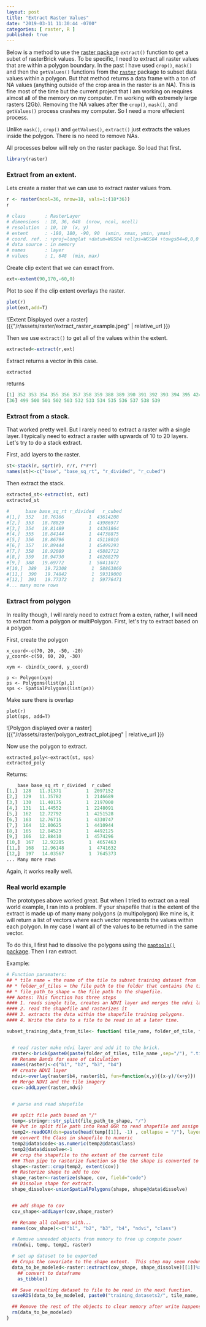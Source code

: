 ```yaml
---
layout: post
title: "Extract Raster Values"
date: "2019-03-11 11:30:44 -0700"
categories: [ raster, R ]
published: true
---
```


Below is a method to use the [raster package](https://www.rdocumentation.org/packages/raster/versions/2.8-19) `extract()` function to get a subet of rasterBrick values. To be specific, I need to extract all raster values that are within a polygon boundary. In the past I have used `crop()`, `mask()` and then the `getValues()` functions from the [`raster`](https://www.rdocumentation.org/packages/raster/versions/2.8-19) package to subset data values within a polygon. But that method returns a data frame with a ton of NA values (anything outside of the crop area in the raster is an NA). This is fine most of the time but the current project that I am working on requires almost all of the memory on my computer. I'm working with extremely large rasters (2Gb).  Removing the NA values after the `crop()`, `mask()`, and `getValues()` process crashes my computer. So I need a more effecient process.

Unlike `mask()`, `crop()` and `getValues()`, `extract()` just extracts the values inside the polygon. There is no need to remove NAs.

All processes below will rely on the raster package. So load that first.

```r
library(raster)
```

### Extract from an extent.
Lets create a raster that we can use to extract raster values from.

```r
r <- raster(ncol=36, nrow=18, vals=1:(18*36))
r

# class       : RasterLayer
# dimensions  : 18, 36, 648  (nrow, ncol, ncell)
# resolution  : 10, 10  (x, y)
# extent      : -180, 180, -90, 90  (xmin, xmax, ymin, ymax)
# coord. ref. : +proj=longlat +datum=WGS84 +ellps=WGS84 +towgs84=0,0,0
# data source : in memory
# names       : layer
# values      : 1, 648  (min, max)
```

Create clip extent that we can exract from.
```r
ext<-extent(90,170,-60,0)
```

Plot to see if the clip extent overlays the raster.
```r
plot(r)
plot(ext,add=T)
```

![Extent Displayed over a raster]({{"/r/assets/raster/extract_raster_example.jpeg" | relative_url }})

Then we use `extract()` to get all of the values within the extent.
```r
extracted<-extract(r,ext)
```

Extract returns a vector in this case.
```r
extracted
```
returns
```r
[1] 352 353 354 355 356 357 358 359 388 389 390 391 392 393 394 395 424 425 426 427 428 429 430 431 460 461 462 463 464 465 466 467 496 497 498
[36] 499 500 501 502 503 532 533 534 535 536 537 538 539
```


### Extract from a stack.

That worked pretty well.  But I rarely need to extract a raster with a single layer.  I typically need to extract a raster with upwards of 10 to 20 layers.  Let's try to do a stack extract.

First, add layers to the raster.

```r
st<-stack(r, sqrt(r), r/r, r*r*r)
names(st)<-c("base", "base_sq_rt", "r_divided", "r_cubed")
```

Then extract the stack.
```r
extracted_st<-extract(st, ext)
extracted_st

#      base base_sq_rt r_divided   r_cubed
#[1,]  352   18.76166         1  43614208
#[2,]  353   18.78829         1  43986977
#[3,]  354   18.81489         1  44361864
#[4,]  355   18.84144         1  44738875
#[5,]  356   18.86796         1  45118016
#[6,]  357   18.89444         1  45499293
#[7,]  358   18.92089         1  45882712
#[8,]  359   18.94730         1  46268279
#[9,]  388   19.69772         1  58411072
#[10,]  389   19.72308         1  58863869
#[11,]  390   19.74842         1  59319000
#[12,]  391   19.77372         1  59776471
#... many more rows

```

### Extract from polygon

In reality though, I will rarely need to extract from a exten, rather, I will need to extract from a polygon or multiPolygon. First, let's try to extract based on a polygon.   

First, create the polygon
```{r}
x_coord<-c(70, 20, -50, -20)
y_coord<-c(50, 60, 20, -30)

xym <- cbind(x_coord, y_coord)

p <- Polygon(xym)
ps <- Polygons(list(p),1)
sps <- SpatialPolygons(list(ps))
```


Make sure there is overlap
```{r}
plot(r)
plot(sps, add=T)
```

![Polygon displayed over a raster]({{"/r/assets/raster/polygon_extract_plot.jpeg" | relative_url }})

Now use the polygon to extract.
```{r}
extracted_poly<-extract(st, sps)
extracted_poly
```

Returns:
```r
    base base_sq_rt r_divided  r_cubed
[1,]  128   11.31371         1  2097152
[2,]  129   11.35782         1  2146689
[3,]  130   11.40175         1  2197000
[4,]  131   11.44552         1  2248091
[5,]  162   12.72792         1  4251528
[6,]  163   12.76715         1  4330747
[7,]  164   12.80625         1  4410944
[8,]  165   12.84523         1  4492125
[9,]  166   12.88410         1  4574296
[10,]  167   12.92285         1  4657463
[11,]  168   12.96148         1  4741632
[12,]  197   14.03567         1  7645373
... Many more rows
```
Again, it works really well.


### Real world example

The prototypes above worked great.  But when I tried to extract on a real world example, I ran into a problem.  If your shapefile that is the extent of the extract is made up of many many polygons (a multipolygon)  like mine is, it will return a list of vectors where each vector represents the values within each polygon.  In my case I want all of the values to be returned in the same vector.  

To do this, I first had to dissolve the polygons using the [`maptools()` package](https://www.rdocumentation.org/packages/maptools/versions/0.9-5).  Then I ran extract.  

Example:

```r
# Function paramaters:
## * tile name = the name of the tile to subset training dataset from
## * folder_of_tiles = the file path to the folder that contains the tiles
## * file_path_to_shape = the file path to the shapefile.
### Notes: This function has three steps
#### 1. reads single tile, creates an NDVI layer and merges the ndvi layer into the tile
#### 2. read the shapefile and rasterizes it
#### 3. extracts the data within the shapefile training polygons.
#### 4. Write the data to a file to be read in at a later time.  

subset_training_data_from_tile<- function( tile_name, folder_of_tile, file_path_to_shape){


  # read raster make ndvi layer and add it to the brick.
  raster<-brick(paste0(paste(folder_of_tiles, tile_name ,sep="/"), ".tif" ))
  ## Rename Bands for ease of calculation
  names(raster)<-c("b1", "b2", "b3", "b4")
  ## create NDVI layer
  ndvi<-overlay(raster$b4, raster$b1, fun=function(x,y){(x-y)/(x+y)})
  ## Merge NDVI and the tile imagery
  cov<-addLayer(raster,ndvi)


  # parse and read shapefile

  ## split file path based on "/"
  temp<-stringr::str_split(file_path_to_shape, "/")
  ## Put in split file path into Read OGR to read shapefile and assign to variable.
  temp2<-readOGR(dsn=paste(head(temp[[1]], -1) , collapse = "/"), layer=paste(tail(temp[[1]], 1)))
  ## convert the Class in shapefile to numeric
  temp2@data$code<-as.numeric(temp2@data$Class)
  temp2@data$dissolve<-1
  ## crop the shapefile to the extent of the current tile
  ### Then pipe to rasterize function so the the shape is converted to a raster using the field code to populate fields...with the same projection and tile size as the tile (represented by just the ndvi layer here)
  shape<-raster::crop(temp2, extent(cov))
  ## Rasterize shape to add to cov
  shape_raster<-rasterize(shape, cov, field="code")
  ## Dissolve shape for extract.
  shape_dissolve<-unionSpatialPolygons(shape, shape@data$dissolve)


  ## add shape to cov
  cov_shape<-addLayer(cov,shape_raster)

  ## Rename all columns with...
  names(cov_shape)<-c("b1", "b2", "b3", "b4", "ndvi", "class")

  # Remove unneeded objects from memory to free up compute power
  rm(ndvi, temp, temp2, raster)

  # set up dataset to be exported
  ## Crops the covariate to the shape extent.  This step may seem redundent from the step above, where we cropped the shapefile to the extent of the tile, but it is necessary to decrease the size of processed data as much as possible.
  data_to_be_modeled<-raster::extract(cov_shape, shape_dissolve)[[1]]%>%
    ## convert to dataframe
    as_tibble()

  ## Save resulting dataset to file to be read in the next function.
  saveRDS(data_to_be_modeled, paste0("training_datasets2/", tile_name, "training_data.rds"))

  ## Remove the rest of the objects to clear memory after write happens.  If you don't do this objects get built up in memory and will eventaully make the function fail.
  rm(data_to_be_modeled)
}
```
